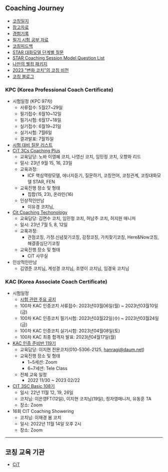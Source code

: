 ## Coaching Journey
* [코칭일지](https://docs.google.com/spreadsheets/d/1940jdVJYiU9xAdjK3c7BHe7qEEsqBsmq/edit?usp=sharing&ouid=109575571854883866112&rtpof=true&sd=true)
* [참고자료](https://github.com/seock04/Uncertainty-Handler/blob/master/Coaching/references.md)  
* [경험기록](https://github.com/seock04/Uncertainty-Handler/blob/master/Coaching/Client.md)
* [필기 시험 공부 자료](https://github.com/seock04/Uncertainty-Handler/blob/master/Coaching/KAC%20Written%20Test%20Study.md)    
* [코칭피드백](https://github.com/seock04/Uncertainty-Handler/blob/master/Coaching/Feedback%20about%20my%20coaching.md)
* [STAR 대화모델 단계별 질문](https://github.com/seock04/Uncertainty-Handler/blob/master/Coaching/STAR%20model.md)
* [STAR Coaching Session Model Question List](https://github.com/seock04/Uncertainty-Handler/blob/master/Coaching/STAR%20model(Eng%20version).md)
* [나만의 웰컴 패키지](https://github.com/seock04/Uncertainty-Handler/blob/master/Coaching/Welcome%20to%20Coaching%20World.md)
* [2023 "변화 코치"의 코칭 비전](https://github.com/seock04/Uncertainty-Handler/blob/master/Coaching/2023%20Coaching%20Vision.md)
* [코칭 블로그](https://blog.naver.com/uncertainty-handler)

### KPC (Korea Professional Coach Certificate)
* 시험일정 (KPC 97차)
  * 서류접수: 5월27~29일
  * 필기접수: 6월10~12일
  * 필기시험: 6월17~18일
  * 실기접수: 6월19~21일
  * 실기시험: 7월6일
  * 결과발표: 7월15일
* [시험 대비 질문 리스트](https://github.com/seock04/Uncertainty-Handler/blob/master/Coaching/KPC-STAR%2B.md)
* [CiT 3Cs Coaching Plus](https://github.com/seock04/Uncertainty-Handler/blob/master/Coaching/Coaching%2B.md)
  * 교육담당: 노바 이영혜 코치, 나영신 코치, 임민정 코치, 오향화 리드
  * 일시: 23년 9월 15, 16, 23일
  * 교육과정:
    * ICF 핵심역량모델, 에너지듣기, 질문하기, 코칭언어, 코칭관계, 코칭대화모델 STAR, FEN
  * 교육진행 장소 및 형태
    * 집합(15, 23), 온라인(16)
  * 인상적인만남
    * 이유경 코치님,       
* [Cit Coaching Techonology](https://github.com/seock04/Uncertainty-Handler/blob/master/Coaching/CT.md)
  * 교육담당: 김면수 코치, 임민정 코치, 허남주 코치, 허지원 매니저
  * 일시: 23년 7월 5, 8, 12일
  * 교육과정:
    * 관점코칭, 가정.신념찾기코칭, 감정코칭, 가치찾기코칭, Here&Now코칭, 해결중심단기코칭
  * 교육진행 장소 및 형태
    * CiT 사무실   
 * 인상적인만남
   * 김영준 코치님, 계성경 코치님, 조영이 코치님, 임경욱 코치님

### KAC (Korea Associate Coach Certificate)
* 시험일정
    * [시험 관련 주요 공지](https://github.com/seock04/Uncertainty-Handler/blob/master/Coaching/KAC100%EC%B0%A8%20%EC%8B%9C%ED%97%98%20%EA%B0%9C%EC%A0%95%20%EC%95%88%EB%82%B4.md)
    * 100차 KAC 인증코치 서류접수: 2023년03월06일(월) ~ 2023년03월10일(금)
    * 100차 KAC 인증코치 필기시험: 2023년03월22일(수) ~ 2023년03월24일(금)
    * 100차 KAC 인증코치 실기시험: 2023년04월08일(토)
    * 100차 KAC 최종 합격자 발표: 2023년04월17일(월) 
* [KAC 인증 준비반 119기](https://github.com/seock04/Uncertainty-Handler/blob/master/Coaching/KAC%EC%9D%B8%EC%A6%9D%EC%A4%80%EB%B9%84%EB%B0%98.md)
    * 교육담당: 이지현 전문코치(010-5306-2125, hanragi@daum.net)
    * 교육진행 장소 및 형태
      * 1~5세션: Zoom 
      * 6~7세션: Tele Class
    * 전체 교육 일정
      * 2022 11/30 ~ 2023 02/22   
* [CIT 3SC Basic 108기](https://github.com/seock04/Uncertainty-Handler/blob/master/Coaching/3Cs%20Basic.md)
    * 일시: 22년 11월 12, 19, 26일
    * 코치님: 이은영FT(12일), 이지현 코치님(19일), 정자영매니저, 유동훈 TA 
    * 장소: Zoom    
* 16회 CIT Coaching Showering
    * 코치님: 이재경 봄 코치
    * 일시: 2022년 11월 14일 오후 2시
    * 장소: Zoom


----

## 코칭 교육 기관
* [CiT](https://www.citkorea.co.kr/)
